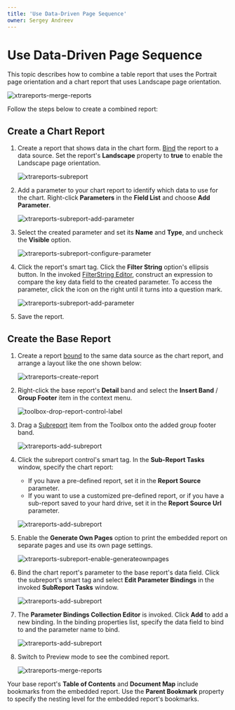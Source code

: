 ```yaml
---
title: 'Use Data-Driven Page Sequence'
owner: Sergey Andreev
---
```


# Use Data-Driven Page Sequence

This topic describes how to combine a table report that uses the Portrait page orientation and a chart report that uses Landscape page orientation.

![xtrareports-merge-reports](../../../../images/eurd-merge-reports.png)

Follow the steps below to create a combined report:

## Create a Chart Report

1. Create a report that shows data in the chart form. [Bind](../bind-to-data/bind-a-report-to-a-database.md) the report to a data source. Set the report's **Landscape** property to **true** to enable the Landscape page orientation.

    ![xtrareports-subreport](../../../../images/eurd-merge-chart-report.png)

1. Add a parameter to your chart report to identify which data to use for the chart. Right-click **Parameters** in the **Field List** and choose **Add Parameter**.

    ![xtrareports-subreport-add-parameter](../../../../images/eurd-fieldlist-addparameter.png)

1. Select the created parameter and set its **Name** and **Type**, and uncheck the **Visible** option.

    ![xtrareports-subreport-configure-parameter](../../../../images/eurd-report-param.png)

1. Click the report's smart tag. Click the **Filter String** option's ellipsis button. In the invoked [FilterString Editor](../shape-report-data/filter-data/filter-data-at-the-report-level.md), construct an expression to compare the key data field to the created parameter. To access the parameter, click the icon on the right until it turns into a question mark.

    ![xtrareports-subreport-add-parameter](../../../../images/eurd-report-param-2.png)

1. Save the report.

## Create the Base Report

1. Create a report [bound](../bind-to-data/bind-a-report-to-a-database.md) to the same data source as the chart report, and arrange a layout like the one shown below:

    ![xtrareports-create-report](../../../../images/eurd-merge-products-report-layout.png)

1. Right-click the base report's **Detail** band and select the **Insert Band** / **Group Footer** item in the context menu.

	![toolbox-drop-report-control-label](../../../../images/eurd-merge-add-group-footer.png)

1. Drag a [Subreport](../use-report-elements/use-basic-report-controls/subreport.md) item from the Toolbox onto the added group footer band.

    ![xtrareports-add-subreport](../../../../images/eurd-merge-add-subreport-3.png)

1. Click the subreport control's smart tag. In the **Sub-Report Tasks** window, specify the chart report:

    * If you have a pre-defined report, set it in the **Report Source** parameter.
    * If you want to use a customized pre-defined report, or if you have a sub-report saved to your hard drive, set it in the **Report Source Url** parameter.

    ![xtrareports-add-subreport](../../../../images/eurd-merge-configure-subreport-2.png)

1. Enable the **Generate Own Pages** option to print the embedded report on separate pages and use its own page settings.

    ![xtrareports-subreport-enable-generateownpages](../../../../images/eurd-merge-enable-generateownpages-2.png)

1. Bind the chart report's parameter to the base report's data field. Click the subreport's smart tag and select **Edit Parameter Bindings** in the invoked **SubReport Tasks** window.

    ![xtrareports-add-subreport](../../../../images/eurd-merge-edit-parameter-bindings.png)

1. The **Parameter Bindings Collection Editor** is invoked. Click **Add** to add a new binding. In the binding properties list, specify the data field to bind to and the parameter name to bind.

    ![xtrareports-add-subreport](../../../../images/eurd-report-param-3.png)

1. Switch to Preview mode to see the combined report.

    ![xtrareports-merge-reports](../../../../images/eurd-merge-reports.png)

Your base report's **Table of Contents** and **Document Map** include bookmarks from the embedded report. Use the **Parent Bookmark** property to specify the nesting level for the embedded report's bookmarks.
